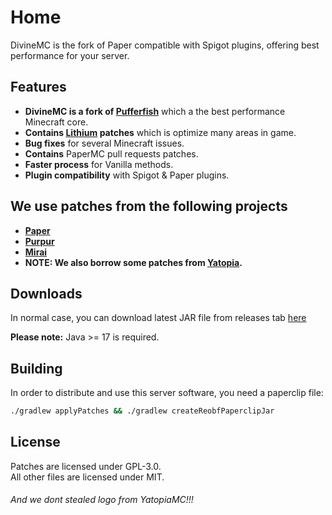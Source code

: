 # Home

DivineMC is the fork of Paper compatible with Spigot plugins, offering best performance for your server.

## Features

- **DivineMC is a fork of [Pufferfish](https://github.com/pufferfish-gg/Pufferfish)** which a the best performance Minecraft core.
- **Contains [Lithium](https://github.com/CaffeineMC/lithium-fabric) patches** which is optimize many areas in game.
- **Bug fixes** for several Minecraft issues.
- **Contains** PaperMC pull requests patches.
- **Faster process** for Vanilla methods.
- **Plugin compatibility** with Spigot & Paper plugins.

## We use patches from the following projects

- **[Paper](https://github.com/PaperMC/Paper)**
- **[Purpur](https://github.com/PurpurMC/Purpur)**
- **[Mirai](https://github.com/etil2jz/Mirai)**
- **NOTE: We also borrow some patches from [Yatopia](https://github.com/YatopiaMC/Yatopia).**

## Downloads

In normal case, you can download latest JAR file from releases tab [here](https://github.com/DivineMC/DivineMC/releases/latest)

**Please note:** Java >= 17 is required.

## Building

In order to distribute and use this server software, you need a paperclip file:

```bash
./gradlew applyPatches && ./gradlew createReobfPaperclipJar
```

## License

Patches are licensed under GPL-3.0.  
All other files are licensed under MIT.

###### And we dont stealed logo from YatopiaMC!!!
